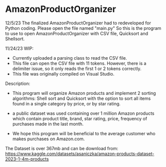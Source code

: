 # AmazonProductOrganizer
12/5/23 The finalized AmazonProductOrganizer had to redeveloped for Python coding. Please open the file named "main.py" 
So this is the program to use to open AmazonProductOrganizer with CSV file, Quicksort and Shellsort.

11/24/23 WIP: 
- Currently uploaded a parsing class to read the CSV file. 
- This file can open the CSV file with 11 tokens. However, there is a delimiter issue, so it only reads the first 1 or 2 tokens correctly. 
- This file was originally compiled on Visual Studio.

Description:
- This program will organize Amazon products and implement 2 sorting algorithms:
Shell sort and Quicksort with the option to sort all items found in a single category
by price, or by star rating.
 
- a public dataset was used containing over 1 million Amazon
products which contain product title, brand, star rating, price, frequency of purchases made in
the last month.

- We hope this program will be beneficial to the average customer who makes
purchases on Amazon.com.

The Dataset is over 367mb and can be download from:  
https://www.kaggle.com/datasets/asaniczka/amazon-products-dataset-2023-1-4m-products
